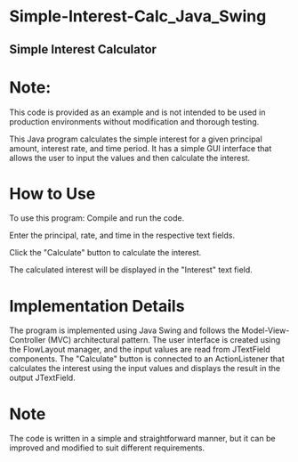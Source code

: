 # Simple-Interest-Calc_Java_Swing

## Simple Interest Calculator
# Note: 
This code is provided as an example and is not intended to be used in production environments without modification and thorough testing.

This Java program calculates the simple interest for a given principal amount, interest rate, and time period. It has a simple GUI interface that allows the user to input the values and then calculate the interest.

# How to Use
To use this program:
  Compile and run the code.
  
  Enter the principal, rate, and time in the respective text fields.
  
  Click the "Calculate" button to calculate the interest.
  
  The calculated interest will be displayed in the "Interest" text field.
# Implementation Details
The program is implemented using Java Swing and follows the Model-View-Controller (MVC) architectural pattern. The user interface is created using the FlowLayout manager, and the input values are read from JTextField components. The "Calculate" button is connected to an ActionListener that calculates the interest using the input values and displays the result in the output JTextField.

# Note
The code is written in a simple and straightforward manner, but it can be improved and modified to suit different requirements.
